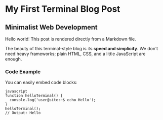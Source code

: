 # My First Terminal Blog Post

## Minimalist Web Development

Hello world! This post is rendered directly from a Markdown file. 

The beauty of this terminal-style blog is its **speed and simplicity**. We don't need heavy frameworks; plain HTML, CSS, and a little JavaScript are enough.

### Code Example

You can easily embed code blocks:

```
javascript
function helloTerminal() {
  console.log('user@site:~$ echo Hello');
}
helloTerminal();
// Output: Hello
```